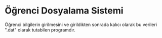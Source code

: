 # Öğrenci Dosyalama Sistemi

Öğrenci bilgilerin girilmesini ve girildikten sonrada kalıcı olarak bu verileri ".dat" olarak tutabilen programdır.
